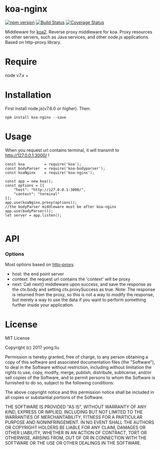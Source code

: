 # koa-nginx

[![npm version](https://badge.fury.io/js/koa-nginx.svg)](https://badge.fury.io/js/koa-nginx) [![Build Status](https://www.travis-ci.org/wedog/koa-nginx.svg?branch=master)](https://www.travis-ci.org/wedog/koa-nginx) [![Coverage Status](https://coveralls.io/repos/github/wedog/koa-nginx/badge.svg?branch=master)](https://coveralls.io/github/wedog/koa-nginx?branch=master)

Middleware for [koa2](https://github.com/koajs/koa). Reverse proxy middleware for koa. Proxy resources on other servers, such as Java services, and other node.js applications. Based on http-proxy library.

# Require

node v7.x +

# Installation

First install node.js(v7.6.0 or higher). Then:

```
npm install koa-nginx --save

```

# Usage
When you request url contains terminal, it will transmit to http://127.0.0.1:3000/ !

```
const koa         = require('koa');
const bodyParser  = require('koa-bodyparser');
const koaNginx    = require('koa-nginx');

const app = new koa();
const options = [{
    "host": "http://127.0.0.1:3000/",
    "context": "terminal"
}];
app.use(koaNginx.proxy(options));
//the bodyParser middleware must be after koa-nginx
app.use(bodyParser());
let server = app.listen();
    
```
# API
### Options
Most options based on [http-proxy](https://github.com/nodejitsu/node-http-proxy). 
* host: the end point server
* context: the request url contains the 'context' will be proxy
* next: Call next() middleware upon success, and save the response as the ctx.body and setting ctx.proxySuccess as true. Note: The response is returned from the proxy, so this is not a way to modify the response, but merely a way to use the data if you want to perform something further inside your application.

# License
MIT License

Copyright (c) 2017 yong.liu

Permission is hereby granted, free of charge, to any person obtaining a copy
of this software and associated documentation files (the "Software"), to deal
in the Software without restriction, including without limitation the rights
to use, copy, modify, merge, publish, distribute, sublicense, and/or sell
copies of the Software, and to permit persons to whom the Software is
furnished to do so, subject to the following conditions:

The above copyright notice and this permission notice shall be included in all
copies or substantial portions of the Software.

THE SOFTWARE IS PROVIDED "AS IS", WITHOUT WARRANTY OF ANY KIND, EXPRESS OR
IMPLIED, INCLUDING BUT NOT LIMITED TO THE WARRANTIES OF MERCHANTABILITY,
FITNESS FOR A PARTICULAR PURPOSE AND NONINFRINGEMENT. IN NO EVENT SHALL THE
AUTHORS OR COPYRIGHT HOLDERS BE LIABLE FOR ANY CLAIM, DAMAGES OR OTHER
LIABILITY, WHETHER IN AN ACTION OF CONTRACT, TORT OR OTHERWISE, ARISING FROM,
OUT OF OR IN CONNECTION WITH THE SOFTWARE OR THE USE OR OTHER DEALINGS IN THE
SOFTWARE.

